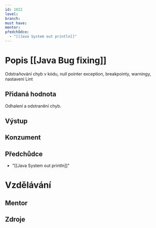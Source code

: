 ```yaml
---
id: 1022
level: 
branch: 
must have: 
mentor: 
předchůdce: 
  - "[[Java System out println]]"
---
```



# Popis [[Java Bug fixing]]
Odstraňování chyb v kódu, null pointer exception, breakpointy, warningy, nastavení Lint

## Přidaná hodnota
Odhalení a odstranění chyb.

## Výstup


## Konzument


## Předchůdce

  - "[[Java System out println]]"

# Vzdělávání


## Mentor


## Zdroje